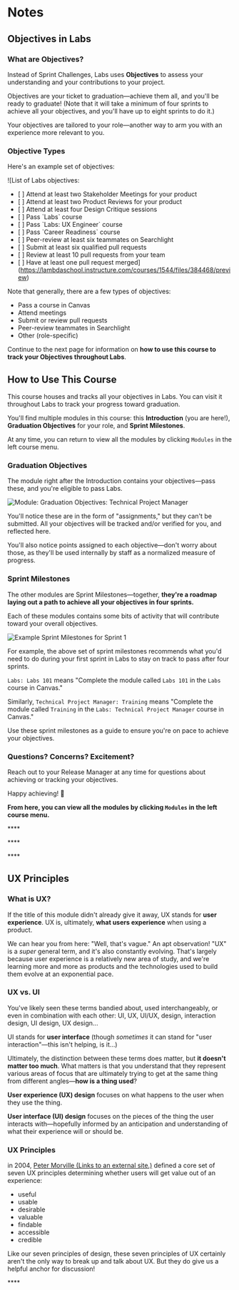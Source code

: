 # Notes

## Objectives in Labs

### What are Objectives?

Instead of Sprint Challenges, Labs uses **Objectives** to assess your understanding and your contributions to your project.

Objectives are your ticket to graduation—achieve them all, and you'll be ready to graduate! \(Note that it will take a minimum of four sprints to achieve all your objectives, and you'll have up to eight sprints to do it.\)

Your objectives are tailored to your role—another way to arm you with an experience more relevant to you.

### Objective Types

Here's an example set of objectives:

![List of Labs objectives:

- \[ \]  Attend at least two Stakeholder Meetings for your product
- \[ \]  Attend at least two Product Reviews for your product
- \[ \]  Attend at least four Design Critique sessions
- \[ \]  Pass \`Labs\` course
- \[ \]  Pass \`Labs: UX Engineer\` course
- \[ \]  Pass \`Career Readiness\` course
- \[ \]  Peer-review at least six teammates on Searchlight
- \[ \]  Submit at least six qualified pull requests
- \[ \]  Review at least 10 pull requests from your team
- \[ \]  Have at least one pull request merged](https://lambdaschool.instructure.com/courses/1544/files/384468/preview)

Note that generally, there are a few types of objectives:

* Pass a course in Canvas
* Attend meetings
* Submit or review pull requests
* Peer-review teammates in Searchlight
* Other \(role-specific\)

Continue to the next page for information on **how to use this course to track your Objectives throughout Labs**.



## How to Use This Course

This course houses and tracks all your objectives in Labs. You can visit it throughout Labs to track your progress toward graduation.

You'll find multiple modules in this course: this **Introduction** \(you are here!\), **Graduation Objectives** for your role, and **Sprint Milestones**.

At any time, you can return to view all the modules by clicking `Modules` in the left course menu.

### Graduation Objectives

The module right after the Introduction contains your objectives—pass these, and you're eligible to pass Labs.

![Module: Graduation Objectives: Technical Project Manager](https://lambdaschool.instructure.com/courses/1544/files/384467/preview)

You'll notice these are in the form of "assignments," but they can't be submitted. All your objectives will be tracked and/or verified for you, and reflected here.

You'll also notice points assigned to each objective—don't worry about those, as they'll be used internally by staff as a normalized measure of progress.

### Sprint Milestones

The other modules are Sprint Milestones—together, **they're a roadmap laying out a path to achieve all your objectives in four sprints.**

Each of these modules contains some bits of activity that will contribute toward your overall objectives.

![Example Sprint Milestones for Sprint 1](https://lambdaschool.instructure.com/courses/1544/files/384469/preview)

For example, the above set of sprint milestones recommends what you'd need to do during your first sprint in Labs to stay on track to pass after four sprints.

`Labs: Labs 101` means "Complete the module called `Labs 101` in the `Labs` course in Canvas."

Similarly, `Technical Project Manager: Training` means "Complete the module called `Training` in the `Labs: Technical Project Manager` course in Canvas."

Use these sprint milestones as a guide to ensure you're on pace to achieve your objectives.

### Questions? Concerns? Excitement?

Reach out to your Release Manager at any time for questions about achieving or tracking your objectives.

Happy achieving! 🚀

**From here, you can view all the modules by clicking `Modules` in the left course menu.**

\*\*\*\*

\*\*\*\*

\*\*\*\*

## UX Principles

### What is UX?

If the title of this module didn't already give it away, UX stands for **user experience**. UX is, ultimately, **what users experience** when using a product.

We can hear you from here: "Well, that's vague." An apt observation! "UX" is a _super_ general term, and it's also constantly evolving. That's largely because user experience is a relatively new area of study, and we're learning more and more as products and the technologies used to build them evolve at an exponential pace.

### UX vs. UI

You've likely seen these terms bandied about, used interchangeably, or even in combination with each other: UI, UX, UI/UX, design, interaction design, UI design, UX design...

UI stands for **user interface** \(though _sometimes_ it can stand for "user interaction"—this isn't helping, is it...\)

Ultimately, the distinction between these terms does matter, but **it doesn't matter too much**. What matters is that you understand that they represent various areas of focus that are ultimately trying to get at the same thing from different angles—**how is a thing used**?

**User experience \(UX\) design** focuses on what happens to the user when they use the thing.

**User interface \(UI\) design** focuses on the pieces of the thing the user interacts with—hopefully informed by an anticipation and understanding of what their experience will or should be.

### UX Principles

in 2004, [Peter Morville \(Links to an external site.\)](http://semanticstudios.com/user_experience_design/) defined a core set of seven UX principles determining whether users will get value out of an experience:

* useful
* usable
* desirable
* valuable
* findable
* accessible
* credible

Like our seven principles of design, these seven principles of UX certainly aren't the only way to break up and talk about UX. But they do give us a helpful anchor for discussion!

\*\*\*\*

